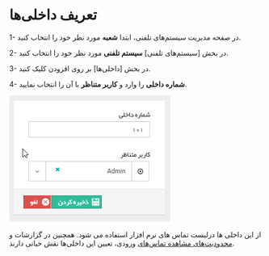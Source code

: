 # تعریف داخلی‌ها

1- در صفحه مدیریت سیستم‌های تلفنی، ابتدا **شعبه** مورد نظر خود را انتخاب کنید.

2- در بخش [سیستم‌های تلفنی] **سیستم تلفنی** مورد نظر خود را انتخاب کنید.

3- در بخش [داخلی‌ها] بر روی افزودن کلیک کنید.

4- **شماره داخلی** را وارد و **کاربر متناظر** با آن را انتخاب نمایید.



![](Phonesystemsmanagement2.jpg)

از این داخلی ها درلیست تماس های نرم افزار استفاده می شود. همچنین در گزارشات و [محدودیت‌های مشاهده تماس‌های](https://github.com/1stco/PayamGostarDocs/blob/master/help%202.5.4/Settings/General-settings/calls/calls.md) ورودی، تعیین این داخلی‌ها نقش حیاتی دارند.



